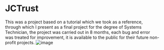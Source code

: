 # JCTrust
This was a project based on a tutorial which we took as a reference, through which I present as a final project for the degree of Systems Technician, the project was carried out in 8 months, each bug and error was treated for improvement, it is available to the public for their future non-profit projects.
![image](https://user-images.githubusercontent.com/114038445/217329741-e82c4540-1ca7-4430-9fc4-6a070c9822f9.png)

